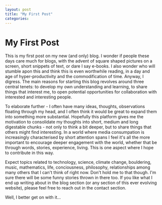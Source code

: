 ```yaml
---
layout: post
title: "My First Post"
categories:
---
```


# My First Post

This is my first post on my new (and only) blog. I wonder if people these days care much for blogs, with the advent of square shaped pictures on a screen, short snippets of text, or dare I say e-books. I also wonder who will stumble apon this and think this is even worthwhile reading, in a day and age of hyper-productivity and the commodification of time. Anyway, I digress. The main reasons for starting this blog revolves around three central tenets: to develop my own understanding and learning, to share things that interest me, to open potential opportunities for collaboration with interested and interesting people.

To elaborate further - I often have many ideas, thoughts, observations floating through my head, and I often think it would be great to expand them into something more substantial. Hopefully this platform gives me the motivation to consolidate my thoughts into short, medium and long digestable chunks - not only to think a bit deeper, but to share things that others might find interesting. In a world where media consumpation is increasingly characterised by short attention spans I feel it's all the more important to encourage deeper engagement with the world, whether that be through words, stories, experience, living. This is one aspect where I hope to contribute in this way.

Expect topics related to technology, science, climate change, bouldering, music, mathematics, life, conciousness, philosophy, relationships among many others that I can't think of right now. Don't hold me to that though. I'm sure there will be some funny stories thrown in there too. If you like what I end up writing about in the blog section (or any section of this ever evolving website), please feel free to reach out in the contact section.

Well, I better get on with it...
